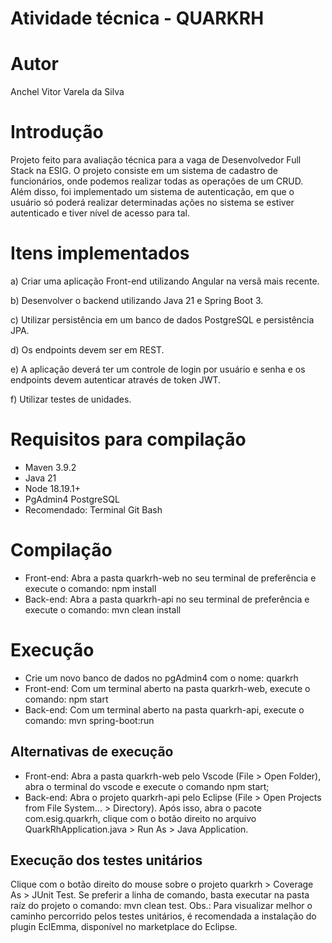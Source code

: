 ﻿# Atividade técnica - QUARKRH

# Autor
Anchel Vitor Varela da Silva

# Introdução
Projeto feito para avaliação técnica para a vaga de Desenvolvedor Full Stack na ESIG. O projeto consiste em um sistema de cadastro de funcionários, onde podemos realizar todas as operações de um CRUD. Além disso, foi implementado um sistema de autenticação, em que o usuário só poderá realizar determinadas ações no sistema se estiver autenticado e tiver nível de acesso para tal.

# Itens implementados
a) Criar uma aplicação Front-end utilizando Angular na versã mais recente.

b) Desenvolver o backend utilizando Java 21 e Spring Boot 3.

c) Utilizar persistência em um banco de dados PostgreSQL e persistência JPA.

d) Os endpoints devem ser em REST.

e) A aplicação deverá ter um controle de login por usuário e senha e os endpoints devem autenticar através de token JWT.

f) Utilizar testes de unidades.

# Requisitos para compilação
* Maven 3.9.2
* Java 21
* Node 18.19.1+
* PgAdmin4 PostgreSQL
* Recomendado: Terminal Git Bash

# Compilação
* Front-end: Abra a pasta quarkrh-web no seu terminal de preferência e execute o comando: npm install
* Back-end: Abra a pasta quarkrh-api no seu terminal de preferência e execute o comando: mvn clean install

# Execução
* Crie um novo banco de dados no pgAdmin4 com o nome: quarkrh
* Front-end: Com um terminal aberto na pasta quarkrh-web, execute o comando: npm start
* Back-end: Com um terminal aberto na pasta quarkrh-api, execute o comando: mvn spring-boot:run
## Alternativas de execução
* Front-end: Abra a pasta quarkrh-web pelo Vscode (File > Open Folder), abra o terminal do vscode e execute o comando npm start;
* Back-end: Abra o projeto quarkrh-api pelo Eclipse (File > Open Projects from File System... > Directory). Após isso, abra o pacote com.esig.quarkrh, clique com o botão direito no arquivo QuarkRhApplication.java > Run As > Java Application.

## Execução dos testes unitários
Clique com o botão direito do mouse sobre o projeto quarkrh > Coverage As > JUnit Test. 
Se preferir a linha de comando, basta executar na pasta raíz do projeto o comando: mvn clean test.
Obs.: Para visualizar melhor o caminho percorrido pelos testes unitários, é recomendada a instalação do plugin EclEmma, disponível no marketplace do Eclipse.
